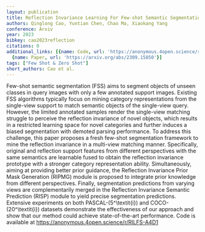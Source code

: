 ```yaml
---
layout: publication
title: Reflection Invariance Learning For Few-shot Semantic Segmentation
authors: Qinglong Cao, Yuntian Chen, Chao Ma, Xiaokang Yang
conference: Arxiv
year: 2023
bibkey: cao2023reflection
citations: 0
additional_links: [{name: Code, url: 'https://anonymous.4open.science/r/RILFS-A4D1'},
  {name: Paper, url: 'https://arxiv.org/abs/2309.15850'}]
tags: ["Few Shot & Zero Shot"]
short_authors: Cao et al.
---
```

Few-shot semantic segmentation (FSS) aims to segment objects of unseen
classes in query images with only a few annotated support images. Existing FSS
algorithms typically focus on mining category representations from the
single-view support to match semantic objects of the single-view query.
However, the limited annotated samples render the single-view matching struggle
to perceive the reflection invariance of novel objects, which results in a
restricted learning space for novel categories and further induces a biased
segmentation with demoted parsing performance. To address this challenge, this
paper proposes a fresh few-shot segmentation framework to mine the reflection
invariance in a multi-view matching manner. Specifically, original and
reflection support features from different perspectives with the same semantics
are learnable fused to obtain the reflection invariance prototype with a
stronger category representation ability. Simultaneously, aiming at providing
better prior guidance, the Reflection Invariance Prior Mask Generation (RIPMG)
module is proposed to integrate prior knowledge from different perspectives.
Finally, segmentation predictions from varying views are complementarily merged
in the Reflection Invariance Semantic Prediction (RISP) module to yield precise
segmentation predictions. Extensive experiments on both PASCAL-\(5^\textit\{i\}\)
and COCO-\(20^\textit\{i\}\) datasets demonstrate the effectiveness of our approach
and show that our method could achieve state-of-the-art performance. Code is
available at https://anonymous.4open.science/r/RILFS-A4D1